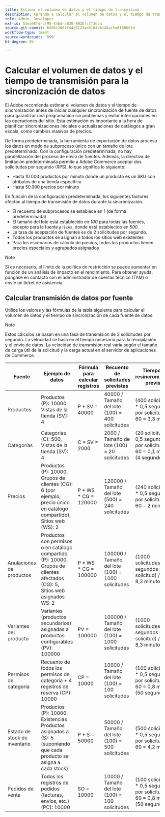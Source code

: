```yaml
---
title: Estimar el volumen de datos y el tiempo de transmisión
description: Aprenda a calcular el volumen de datos y el tiempo de transmisión necesarios para que la herramienta  [!DNL data export]  sincronice los datos de fuente entre Adobe Commerce y los servicios conectados.
role: Admin, Developer
exl-id: 51ea98fd-cf90-44bd-a639-992bfc7f3eca
source-git-commit: b80bc2867f44e6123adb104eb148ac5e8f80b63d
workflow-type: tm+mt
source-wordcount: '599'
ht-degree: 0%

---
```


# Calcular el volumen de datos y el tiempo de transmisión para la sincronización de datos

El Adobe recomienda estimar el volumen de datos y el tiempo de sincronización antes de iniciar cualquier sincronización de fuente de datos para garantizar una programación sin problemas y evitar interrupciones en las operaciones del sitio. Esta estimación es importante a la hora de planificar sincronizaciones iniciales o actualizaciones de catálogos a gran escala, como cambios masivos de precios.

De forma predeterminada, la herramienta de exportación de datos procesa los datos en modo de subproceso único con un tamaño de lote predeterminado. Con la configuración predeterminada, no hay paralelización del proceso de envío de fuentes. Además, la directiva de limitación predeterminada permite a Adobe Commerce aceptar dos solicitudes por segundo (RPS), lo que significa lo siguiente:

- Hasta 10 000 productos por minuto donde un producto es un SKU con atributos de una tienda específica
- Hasta 50.000 precios por minuto

En función de la configuración predeterminada, los siguientes factores afectan al tiempo de transmisión de datos durante la sincronización.

- El recuento de subprocesos se establece en 1 (de forma predeterminada)
- El tamaño del lote está establecido en _100_ para todas las fuentes, excepto para la fuente `prices`, donde está establecido en _500_.
- La tasa de aceptación de fuentes es de 2 solicitudes por segundo.
- Todos los productos se asignan a todos los sitios web existentes
- Para los escenarios de cálculo de precios, todos los productos tienen precios especiales y agrupados asignados

>[!NOTE]
>
>Si es necesario, el límite de la política de restricción se puede aumentar en función de un análisis de impacto en el rendimiento. Para obtener ayuda, póngase en contacto con el administrador de cuentas técnico (TAM) o envíe un ticket de asistencia.

## Calcular transmisión de datos por fuente

Utilice los valores y las fórmulas de la tabla siguiente para calcular el volumen de datos y el tiempo de sincronización de cada fuente de datos.

>[!NOTE]
>
>Estos cálculos se basan en una tasa de transmisión de 2 solicitudes por segundo. La velocidad se basa en el tiempo necesario para la recopilación y el envío de datos. La velocidad de transmisión real varía según el tamaño de carga útil de la solicitud y la carga actual en el servidor de aplicaciones de Commerce.

| Fuente | Ejemplo de datos | Fórmula para calcular registros | Recuento de solicitudes previstas | Tiempo de resincronización previsto |
| --- | --- | --- | --- | --- |
| Productos | Productos (P): 10000, Vistas de la tienda (SV): 4 | P * SV = 40000 | 40000 / Tamaño del lote (100) = 400 solicitudes | (400 solicitudes * 0,5 segundos por solicitud) / 60 = 3,3 minutos |
| Categorías | Categorías (C): 500, Vistas de la tienda (SV): 4 | C * SV = 2000 | 2000 / Tamaño de lote (100) = 20 solicitudes | (20 solicitudes * 0,5 segundos por solicitud) / 60 = 0,1 minutos (4 segundos) |
| Precios | Productos (P): 10000, Grupos de clientes (CG): 6 (por ejemplo, precio único en catálogo compartido), Sitios web (WS): 2 | P \* WS * CG = 120000 | 120000 / Tamaño del lote (500) = 240 solicitudes | (240 solicitudes * 0,5 segundos por solicitud) / 60 = 2 minutos |
| Anulaciones de productos | Productos con permisos o en catálogo compartido (P): 10000, Grupos de clientes afectados (CG): 5, Sitios web asignados WS: 2 | P \* WS * CG = 100000 | 100000 / Tamaño del lote (100) = 1000 solicitudes | (1000 solicitudes * 0,5 segundos por solicitud) / 60 = 8,3 minutos |
| Variantes del producto | Variantes (productos secundarios) asignadas a productos configurables (PV): 100000 | PV = 100000 | 100000 / Tamaño del lote (100) = 1000 solicitudes | (1000 solicitudes * 0,5 segundos por solicitud) / 60 = 8,3 minutos |
| Permisos de categoría | Recuento de todos los permisos de categoría + 4 registros de reserva (CP): 10000 | CP = 10000 | 10000 / Tamaño del lote (100) = 100 solicitudes | (100 solicitudes * 0,5 segundos por solicitud) / 60 = 0,8 minutos (50 segundos) |
| Estado de stock de inventario | Productos (P): 10000, Existencias Productos asignados a (S): 5 (suponiendo que cada producto se asigna a cada stock) | P * S = 50000 | 50000 / Tamaño del lote (100) = 500 solicitudes | (500 solicitudes * 0,5 segundos por solicitud) / 60 = 4,2 minutos |
| Pedidos de venta | Todos los registros de pedidos (facturas, envíos, etc.) (PC): 10000 | SO = 10000 | 10000 / Tamaño del lote (100) = 100 solicitudes | (100 solicitudes * 0,5 segundos por solicitud) / 60 = 0,8 minutos (50 segundos) |
